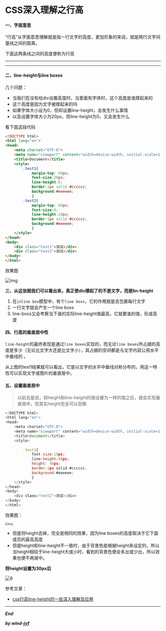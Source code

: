 # CSS深入理解之行高

#### 一、字面意思

“行高”从字面意思理解就是指一行文字的高度，更加形象的来说，就是两行文字间基线之间的距离。

下面这两条线之间的高度便称为行高

***

***

#### 二、line-height与line boxes

几个问题：

* 当我们在没有给div设置高度时，当里面有字体时，这个高度是谁撑起来的
* 这个高度是因为文字被撑起来的吗
* 如果字体大小设为0，但却设置line-height，会发生什么事情
* 以及设置字体大小为20px，但line-height为0，又会发生什么

看下面这段代码

```html
<!DOCTYPE html>
<html lang="en">
<head>
	<meta charset="UTF-8">
	<meta name="viewport" content="width=device-width, initial-scale=1.0">
	<title>Document</title>
	<style>
		.test1{
			margin-top: 60px;
			font-size:20px; 
			line-height:0; 
			border:1px solid #cccccc;
			background:#eeeeee;
			}
		.test2{
			margin-top: 60px;
			font-size:0;
			line-height:20px;
			border:1px solid #cccccc;
			background:#eeeeee;
			}
	</style>
</head>
<body>
	<div class="test1">测试</div>
	<div class="test2">测试</div>
</body>
</html>
```

效果图

![img](file:///D:\2367770337\Image\C2C\MTDC6~8S84BKBMB3%FWNY@T.png)

**三、从这张图我们可以看出来，真正使div撑起了的不是文字，而是lin-height**

1. 在`inline box`模型中，有个`line boxs`，它的作用就是去包裹每行文字
2. 一行文字就会产生一个line boxs
3. line-boxs又会考察当下谁的实际line-height值最高，它就要谁的值，形成高度

#### 四、行高的垂直居中性

 `line-height`的最终表现是通过`line boxes`实现的，而无论`line boxes`所占据的高度是多少（无论比文字大还是比文字小），其占据的空间都是与文字内容公用水平中垂线的 。

从上图的test1结果就可以看出，它是以文字的水平中垂线对称分布的，用这一特性可以实现文字或图片的垂直居中。



#### 五、设置垂直居中

> 以前总是说，将height和line-height的值设置为一样的值之后，就会实现垂直居中，但其实height完全可以忽略

```javascript
<!DOCTYPE html>
<html lang="en">
<head>
	<meta charset="UTF-8">
	<meta name="viewport" content="width=device-width, initial-scale=1.0">
	<title>Document</title>
	<style>
		
		.test2{
			font-size:10px;
			line-height:40px;
			height: 40px;
			border:1px solid #cccccc;
			background:#eeeeee;
			}
	</style>
</head>
<body>
	<div class="test2">测试</div>
</body>
</html>
```

效果图：

<img src="file:///D:\2367770337\Image\C2C\V{BX{3N`8LHDWN[3[P1]2$9.png" alt="img" style="zoom:60%;" />

* 但是将height去掉，完全是相同的效果，因为line boxes的高度取决于它下面成员的最高高度
* 但是height和line-height不一致时，由于背景色是根据height来设定的，所以当height相较于line-height大或小时，看到的背景色便会多出或少出，所以效果也便不再居中。

**将height设置为30px后**

![6](C:\Users\随风\Desktop\blog\images\6.png)

参考文章：

* [css行高line-height的一些深入理解及应用]( [https://www.zhangxinxu.com/wordpress/2009/11/css%E8%A1%8C%E9%AB%98line-height%E7%9A%84%E4%B8%80%E4%BA%9B%E6%B7%B1%E5%85%A5%E7%90%86%E8%A7%A3%E5%8F%8A%E5%BA%94%E7%94%A8/](https://www.zhangxinxu.com/wordpress/2009/11/css行高line-height的一些深入理解及应用/) )

***

***End***

***by wind-jyf***

